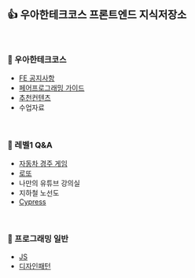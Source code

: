 ## 👍 우아한테크코스 프론트엔드 지식저장소
<br />

### 🚀 우아한테크코스
- [FE 공지사항](https://github.com/woowacourse/fe-library/blob/main/Course/FrontEndNotice.md)
- [페어프로그래밍 가이드](https://github.com/woowacourse/fe-library/blob/main/Course/PairProgrammingGuide.md)
- [추천컨텐츠](https://github.com/woowacourse/fe-library/blob/main/Course/RecommendedContents.md)
- 수업자료
<br />

### 🚀 레벨1  Q&A

- [자동차 경주 게임](https://github.com/woowacourse/fe-library/blob/main/Q%26A/Level1/CarRacingGame.md)
- [로또](https://github.com/woowacourse/fe-library/blob/main/Q%26A/Level1/Lotto.md)
- 나만의 유튜브 강의실
- 지하철 노선도
- [Cypress](https://github.com/woowacourse/fe-library/blob/main/Q%26A/Level1/Cypress.md)
<br />

### 🚀 프로그래밍 일반
- [JS](https://github.com/woowacourse/fe-library/blob/main/Q%26A/etc/JavaScript.md)
- [디자인패턴](https://github.com/woowacourse/fe-library/blob/main/Q%26A/etc/DesignPattern.md)
<br />

